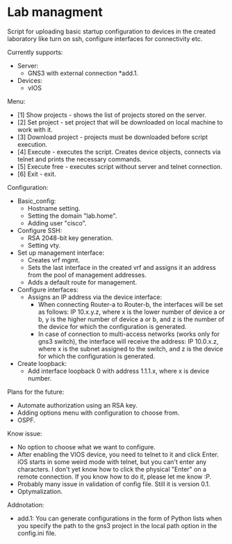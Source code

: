 # Lab managment
Script for uploading basic startup configuration to devices in the created laboratory like turn on ssh, configure interfaces for connectivity etc. 

Currently supports:
- Server:
  - GNS3 with external connection *add.1.
- Devices:
  - vIOS


Menu:
- [1] Show projects - shows the list of projects stored on the server.
- [2] Set project - set project that will be downloaded on local machine to work with it.
- [3] Download project - projects must be downloaded before script execution.
- [4] Execute - executes the script. Creates device objects, connects via telnet and prints the necessary commands.
- [5] Execute free - executes script without server and telnet connection.
- [6] Exit - exit.
  
Configuration:
- Basic_config:
  - Hostname setting.
  - Setting the domain "lab.home".
  - Adding user "cisco".
- Configure SSH:
  - RSA 2048-bit key generation.
  - Setting vty.
- Set up management interface:
  - Creates vrf mgmt.
  - Sets the last interface in the created vrf and assigns it an address from the pool of management addresses.
  - Adds a default route for management.
- Configure interfaces:
  - Assigns an IP address via the device interface:
    - When connecting Router-a to Router-b, the interfaces will be set as follows:
      IP 10.x.y.z, where x is the   lower number of device a or b, y is the higher number of device a or b, and z is the number of the device for which the configuration is generated.
    - In case of connection to multi-access networks (works only for gns3 switch), the interface will receive the address:
      IP 10.0.x.z, where x is the subnet assigned to the switch, and z is the device for which the configuration is generated.
- Create loopback:
  - Add interface loopback 0 with address 1.1.1.x, where x is device number. 

      
Plans for the future:
- Automate authorization using an RSA key.
- Adding options menu with configuration to choose from.
- OSPF.


Know issue:
- No option to choose what we want to configure.
- After enabling the VIOS device, you need to telnet to it and click Enter. iOS starts in some weird mode with telnet, but you can't enter any characters. I don't yet know how to click the physical "Enter" on a remote connection. If you know how to do it, please let me know :P.
- Probably many issue in validation of config file. Still it is version 0.1.
- Optymalization.


Addnotation:
- add.1: You can generate configurations in the form of Python lists when you specify the path to the gns3 project in the local path option in the config.ini file.
  
